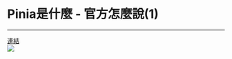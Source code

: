 <h1>Pinia是什麼 - 官方怎麼說(1)</h1>
<hr>
<div>
  <div class="mt-2">
   <a  href="https://vuex.vuejs.org" target="_blank">連結</a>
  </div>
  <div class="mt-2">
    <img src="/assets/vuex-intro.png" />
  </div>
</div>